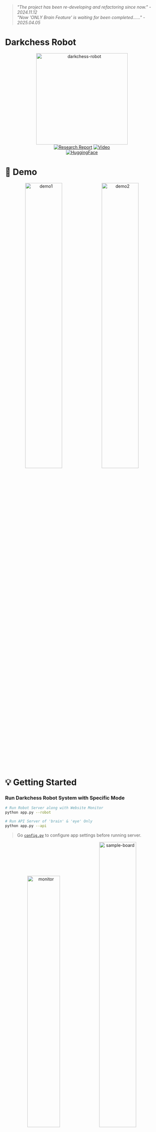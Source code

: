 > *"The project has been re-developing and refactoring since now." - 2024.11.12*  
> *"Now 'ONLY Brain Feature' is waiting for been completed......" - 2025.04.05*

# Darkchess Robot

<div align="center">

<img src="./assets/darkchess-robot.png" alt="darkchess-robot" width=300><br>
[![Research Report](https://img.shields.io/badge/ResearchReport-018EF5?logo=readme&logoColor=fff)](https://www.mxeduc.org.tw/scienceaward/history/projectDoc/19th/doc/SA19-120_final.pdf)
[![Video](https://img.shields.io/badge/Video-%23FF0000.svg?logo=YouTube&logoColor=white)](https://www.youtube.com/watch?v=iaBYF3ZuBAg)<br>
[![HuggingFace](https://img.shields.io/badge/HuggingFace-Models_&_Datasets-important?logo=huggingface)](https://huggingface.co/collections/ryanlinjui/darkchess-robot-670ccb8a15991c5bdad9f10c)<br>
</div>

# 🤖 Demo

<div align="center">
  <img src="./assets/demo1.gif" alt="demo1" width="49%">
  <img src="./assets/demo2.gif" alt="demo2" width="49%">
</div>

# 💡 Getting Started

### Run Darkchess Robot System with Specific Mode
```bash
# Run Robot Server along with Website Monitor
python app.py --robot

# Run API Server of 'brain' & 'eye' Only
python app.py --api     
```
> Go [`config.py`](./config.py) to configure app settings before running server.

<div align="center">
  <img src="https://github.com/user-attachments/assets/7ec51eee-12ef-4cbf-bbc5-92d692211b70" alt="monitor" width="46%">
  <img src="https://github.com/user-attachments/assets/431ffc92-356f-46e2-9f94-5626907494d3" alt="sample-board" width="49%">
</div>

# 🚀 Features
## Brain - AI Engine for Darkchess Board Game
TBA......

## Eye – Real-World Detection and Recognition of Darkchess Board States
- **Model Architecture:** VGGNet-based darkchess board recognition
- **Training Accuracy:** 99.9%
- **Training Loss:** 7.2336e-06
- **Real-world Test Success Rate:** 98.9%

> For Eye training/testing script, refer to [`eye_train.ipynb`](./eye_train.ipynb).  
> Detailed model information is available on [Huggingface](https://huggingface.co/ryanlinjui/darkchess-robot-eye-VGGNet).

## Arm – Robotic Arm Control for Real-World Darkchess Applications
Our **Third-Generation Catcher** model with robotic arm that doing **Chess-Flipping** actions in Real-World Darkchess game.

> Explore the [Hardware](./arm/hardware) and [Firmware](./arm/firmware) for more details.

## AIoT – Darkchess Robot System Operable via WiFi
- API server collects training data from both Eye and Brain features. 
- Just a single button press starts gameplay via WiFi remote control.

> For API specifications, please see [documentation](https://github.com/ryanlinjui/darkchess-robot/wiki).

# 🌟 Awards 
- **Gold Medal (Int'l Top 50/408)** - 7th Kaohsiung International Invention & Design EXPO (2020)
- **Merit (Nat'l Top 20/661)** - [19th Macronix Science Awards (2020)](https://www.mxeduc.org.tw/scienceaward/history/projectDoc/19th/production.htm)
- **Second Place (Nat'l 2/200up)** - [12th i-ONE NARLabs Instrument Technology Innovation Competition (2020)](https://i-one.org.tw/Home/ListContents/107?ATimes=12)
- **Second Place in Engineering(I) (Nat'l 2/151)** - [60th National Primary and High School Science Fair (2020)](https://twsf.ntsec.gov.tw/activity/race-1/60/pdf/NPHSF2020-052310.pdf?746)
- **First Place in Engineering(I) (Reg)** - [53rd Taipei Primary and High School Science Fair (2020)](https://sites.google.com/csjh.tp.edu.tw/science/高級中等學校組/工程學科一?authuser=0#h.6xilplkz0fpy)
- **First Place in Engineering(I) (H.S.)** - Taipei Municipal Neihu Vocational High School Independent Study (2020)

# ®️ Patent
- **Invention Patent** - *DARK CHESS ROBOT (Dec 1, 2021) - TWI748780B*
- **Utility Model Patent** - *Robot arm gripper (Feb 21, 2021) - TWM608235U*

<div align="center">
  <a href="./assets/patent/TWI748780B.pdf">
    <img src="https://github.com/user-attachments/assets/7f32135b-3ee8-4c84-a522-5c6f3ba06816" alt="TWI748780B" width="25%">
  </a>
  <a href="assets/patent/TWM608235U.pdf">
    <img src="https://github.com/user-attachments/assets/afdd1325-3f74-4391-bcd2-cf781295d385" alt="TWM608235U" width="25%">
  </a>
</div>
<br>

> Please visit [here](https://tiponet.tipo.gov.tw/gpss/) and search for the patent code as mentioned above.
